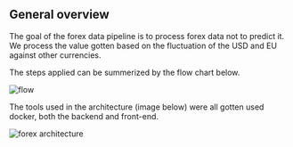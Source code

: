 ## General overview

The goal of the forex data pipeline is to process forex data not to predict it.
We process the value gotten based on the fluctuation of the USD and EU against other currencies.

The steps applied can be summerized by the flow chart below.

![flow](https://github.com/eremah/Forex-Data-Pipeline/assets/75796623/9fe8007c-326c-4f29-986f-b51a9b58c3fa)

The tools used in the architecture (image below) were all gotten used docker, both the backend and front-end.

![forex architecture](https://github.com/eremah/Forex-Data-Pipeline/assets/75796623/937bb3b5-8b74-4626-8fdb-d06376ae29c6)

